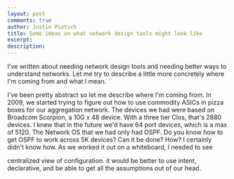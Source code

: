 ```yaml
---
layout: post
comments: true
author: Justin Pietsch
title: Some ideas on what network design tools might look like
excerpt: 
description: 
---
```


I've written about needing network design tools and needing better ways to understand networks. Let me try to describe a little more concretely where I'm coming from and what I mean.


I've been pretty abstract so let me describe where I'm coming from. In 2009, we started trying to figure out how to use commodity ASICs in pizza boxes for our aggregation network. The devices we had were based on Broadcom Scorpion, a 10G x 48 device. With a three tier Clos, that's 2880 devices. I knew that in the future we'd have 64 port devices, which is a max of 5120. The Network OS that we had only had OSPF. Do you know how to get OSPF to work across 5K devices? Can it be done? How? I certainly didn't know how. As we worked it out on a whiteboard, I needed to see 


centralized view of configuration. it would be better to use intent, declarative, and be able to get all the assumptions out of our head. 